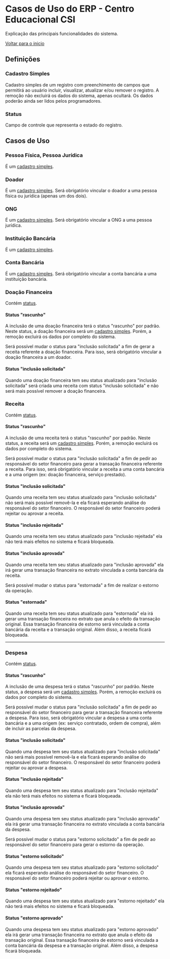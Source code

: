 # Casos de Uso do ERP - Centro Educacional CSI

Explicação das principais funcionalidades do sistema.

[Voltar para o inicio](README.md)

## Definições

### Cadastro Simples

Cadastro simples de um registro com preenchimento de campos que permitirá ao usuário incluir, visualizar, atualizar e/ou remover o registro. A remoção não excluirá os dados do sistema, apenas ocultará. Os dados poderão ainda ser lidos pelos programadores.

### Status

Campo de controle que representa o estado do registro.

## Casos de Uso

### Pessoa Física, Pessoa Jurídica

É um [cadastro simples](#cadastro-simples).

### Doador

É um [cadastro simples](#cadastro-simples).
Será obrigatório vincular o doador a uma pessoa física ou jurídica (apenas um dos dois).

### ONG

É um [cadastro simples](#cadastro-simples).
Será obrigatório vincular a ONG a uma pessoa jurídica.

### Instituição Bancária

É um [cadastro simples](#cadastro-simples).

### Conta Bancária

É um [cadastro simples](#cadastro-simples).
Será obrigatório vincular a conta bancária a uma instituição bancária.

### Doação Financeira

Contém [status](#status).

#### Status "rascunho"

A inclusão de uma doação financeira terá o status "rascunho" por padrão. Neste status, a doação financeira será um [cadastro simples](#cadastro-simples). Porém, a remoção excluirá os dados por completo do sistema.

Será possível mudar o status para "inclusão solicitada" a fim de gerar a receita referente a doação financeira. Para isso, será obrigatório vincular a doação financeira a um doador.

#### Status "inclusão solicitada"

Quando uma doação financeira tem seu status atualizado para "inclusão solicitada" será criada uma receita com status "inclusão solicitada" e não será mais possível remover a doação financeira.

### Receita

Contém [status](#status).

#### Status "rascunho"

A inclusão de uma receita terá o status "rascunho" por padrão. Neste status, a receita será um [cadastro simples](#cadastro-simples). Porém, a remoção excluirá os dados por completo do sistema.

Será possível mudar o status para "inclusão solicitada" a fim de pedir ao responsável do setor financeiro para gerar a transação financeira referente a receita. Para isso, será obrigatório vincular a receita a uma conta bancária e a uma origem (ex: doação financeira, serviço prestado).

#### Status "inclusão solicitada"

Quando uma receita tem seu status atualizado para "inclusão solicitada" não será mais possível removê-la e ela ficará esperando análise do responsável do setor financeiro. O responsável do setor financeiro poderá rejeitar ou aprovar a receita.

#### Status "inclusão rejeitada"

Quando uma receita tem seu status atualizado para "inclusão rejeitada" ela não terá mais efeitos no sistema e ficará bloqueada.

#### Status "inclusão aprovada"

Quando uma receita tem seu status atualizado para "inclusão aprovada" ela irá gerar uma transação financeira no extrato vinculada a conta bancária da receita.

Será possível mudar o status para "estornada" a fim de realizar o estorno da operação.

#### Status "estornada"

Quando uma receita tem seu status atualizado para "estornada" ela irá gerar uma transação financeira no extrato que anula o efeito da transação original. Essa transação financeira de estorno será vinculada a conta bancária da receita e a transação original. Além disso, a receita ficará bloqueada.

---

### Despesa

Contém [status](#status).

#### Status "rascunho"

A inclusão de uma despesa terá o status "rascunho" por padrão. Neste status, a despesa será um [cadastro simples](#cadastro-simples). Porém, a remoção excluirá os dados por completo do sistema.

Será possível mudar o status para "inclusão solicitada" a fim de pedir ao responsável do setor financeiro para gerar a transação financeira referente a despesa. Para isso, será obrigatório vincular a despesa a uma conta bancária e a uma origem (ex: serviço contratado, ordem de compra), além de incluir as parcelas da despesa.

#### Status "inclusão solicitada"

Quando uma despesa tem seu status atualizado para "inclusão solicitada" não será mais possível removê-la e ela ficará esperando análise do responsável do setor financeiro. O responsável do setor financeiro poderá rejeitar ou aprovar a despesa.

#### Status "inclusão rejeitada"

Quando uma despesa tem seu status atualizado para "inclusão rejeitada" ela não terá mais efeitos no sistema e ficará bloqueada.

#### Status "inclusão aprovada"

Quando uma despesa tem seu status atualizado para "inclusão aprovada" ela irá gerar uma transação financeira no extrato vinculada a conta bancária da despesa.

Será possível mudar o status para "estorno solicitado" a fim de pedir ao responsável do setor financeiro para gerar o estorno da operação.

#### Status "estorno solicitado"

Quando uma despesa tem seu status atualizado para "estorno solicitado" ela ficará esperando análise do responsável do setor financeiro. O responsável do setor financeiro poderá rejeitar ou aprovar o estorno.

#### Status "estorno rejeitado"

Quando uma despesa tem seu status atualizado para "estorno rejeitado" ela não terá mais efeitos no sistema e ficará bloqueada.

#### Status "estorno aprovado"

Quando uma despesa tem seu status atualizado para "estorno aprovado" ela irá gerar uma transação financeira no extrato que anula o efeito da transação original. Essa transação financeira de estorno será vinculada a conta bancária da despesa e a transação original. Além disso, a despesa ficará bloqueada.